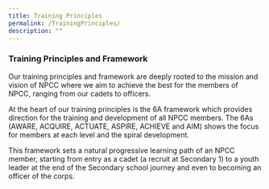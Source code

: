 ```yaml
---
title: Training Principles
permalink: /TrainingPrinciples/
description: ""
---
```

### Training Principles and Framework
Our training principles and framework are deeply rooted to the mission and vision of NPCC where we aim to achieve the best for the members of NPCC, ranging from our cadets to officers.

At the heart of our training principles is the 6A framework which provides direction for the training and development of all NPCC members. The 6As (AWARE, ACQUIRE, ACTUATE, ASPIRE, ACHIEVE and AIM) shows the focus for members at each level and the spiral development.

This framework sets a natural progressive learning path of an NPCC member, starting from entry as a cadet (a recruit at Secondary 1) to a youth leader at the end of the Secondary school journey and even to becoming an officer of the corps.